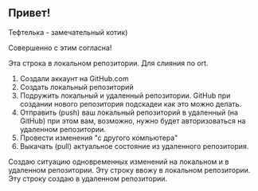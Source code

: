 ## Привет!

Тефтелька - замечательный котик)

Совершенно с этим согласна!

Эта строка в локальном репозитории. Для слияния по ort.

1. Создали аккаунт на GitHub.com
2. Создать локальный репозиторий
3. Подружить локальный и удаленный репозитории. GitHub при создании нового репозитория подскадеи как это можно делать.
4. Отправить (push) ваш локальный репозиторий в удаленный (на GitHub) при этом вам, возможно, нужно будет авторизоваться на удаленном репозитории.
5. Провести изменения "с другого компьютера"
6. Выкачать (pull) актуальное состояние из удаленного репозитория.

Создаю ситуацию одновременных изменений на локальном и в удаленном репозитории. Эту строку ввожу в локальном репозитории.
Эту строку создаю в удаленном репозитории.

